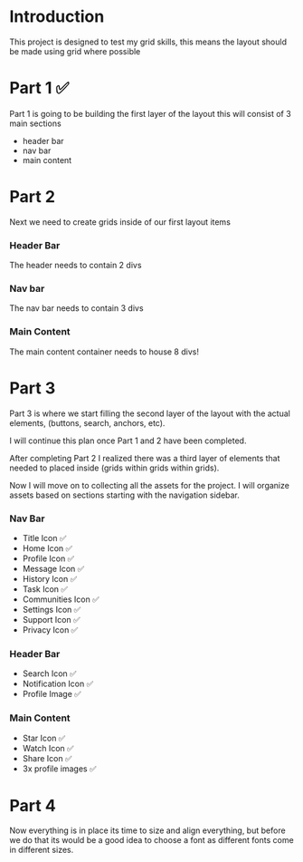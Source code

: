 # Introduction

This project is designed to test my grid skills, this means the layout should be made using grid where possible

# Part 1 ✅

Part 1 is going to be building the first layer of the layout this will consist of 3 main sections

- header bar
- nav bar 
- main content 

# Part 2

Next we need to create grids inside of our first layout items 

### Header Bar

The header needs to contain 2 divs

### Nav bar

The nav bar needs to contain 3 divs

### Main Content

The main content container needs to house 8 divs!

# Part 3

Part 3 is where we start filling the second layer of the layout with the actual elements, (buttons, search, anchors, etc).

I will continue this plan once Part 1 and 2 have been completed.

After completing Part 2 I realized there was a third layer of elements that needed to placed inside (grids within grids within grids).

Now I will move on to collecting all the assets for the project. I will organize assets based on sections starting with the navigation sidebar.

### Nav Bar

- Title Icon ✅
- Home Icon ✅
- Profile Icon ✅
- Message Icon ✅
- History Icon ✅
- Task Icon ✅
- Communities Icon ✅
- Settings Icon ✅
- Support Icon ✅
- Privacy Icon ✅

### Header Bar

- Search Icon ✅
- Notification Icon ✅
- Profile Image ✅

### Main Content

- Star Icon ✅
- Watch Icon ✅
- Share Icon ✅
- 3x profile images ✅

# Part 4

Now everything is in place its time to size and align everything, but before we do that its would be a good idea to choose a font as different fonts come in different sizes.



